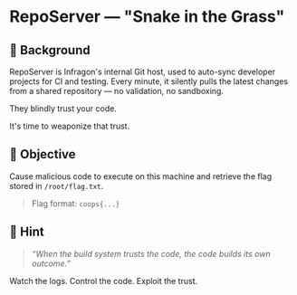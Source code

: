# RepoServer — "Snake in the Grass"

## 🧠 Background

RepoServer is Infragon's internal Git host, used to auto-sync developer projects for CI and testing. Every minute, it silently pulls the latest changes from a shared repository — no validation, no sandboxing.

They blindly trust your code.

It's time to weaponize that trust.

## 🎯 Objective

Cause malicious code to execute on this machine and retrieve the flag stored in `/root/flag.txt`.

> Flag format: `coops{...}`

## 🧩 Hint

> *“When the build system trusts the code, the code builds its own outcome.”*

Watch the logs. Control the code. Exploit the trust.
